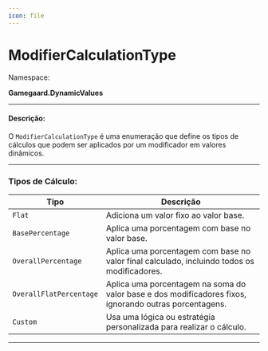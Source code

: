 ```yaml
---
icon: file
---
```


# ModifierCalculationType

Namespace:

**Gamegaard.DynamicValues**

***

#### Descrição:

O `ModifierCalculationType` é uma enumeração que define os tipos de cálculos que podem ser aplicados por um modificador em valores dinâmicos.

***

### Tipos de Cálculo:

| Tipo                    | Descrição                                                                                              |
| ----------------------- | ------------------------------------------------------------------------------------------------------ |
| `Flat`                  | Adiciona um valor fixo ao valor base.                                                                  |
| `BasePercentage`        | Aplica uma porcentagem com base no valor base.                                                         |
| `OverallPercentage`     | Aplica uma porcentagem com base no valor final calculado, incluindo todos os modificadores.            |
| `OverallFlatPercentage` | Aplica uma porcentagem na soma do valor base e dos modificadores fixos, ignorando outras porcentagens. |
| `Custom`                | Usa uma lógica ou estratégia personalizada para realizar o cálculo.                                    |

***
